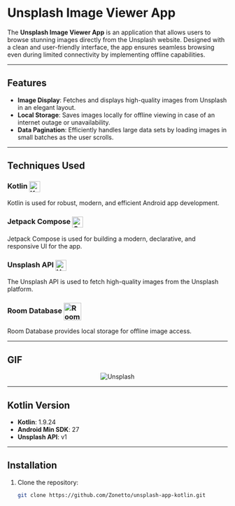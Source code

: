 # Unsplash Image Viewer App

The **Unsplash Image Viewer App** is an application that allows users to browse stunning images directly from the Unsplash website. Designed with a clean and user-friendly interface, the app ensures seamless browsing even during limited connectivity by implementing offline capabilities.

---

## Features

- **Image Display**: Fetches and displays high-quality images from Unsplash in an elegant layout.
- **Local Storage**: Saves images locally for offline viewing in case of an internet outage or unavailability.
- **Data Pagination**: Efficiently handles large data sets by loading images in small batches as the user scrolls.

---

## Techniques Used

### Kotlin <img src="https://upload.wikimedia.org/wikipedia/commons/7/74/Kotlin_Icon.png" alt="Kotlin Logo" width="25" align="center">
Kotlin is used for robust, modern, and efficient Android app development.

### Jetpack Compose <img src="https://github.com/user-attachments/assets/4a37b0e5-baed-40f2-8b0e-085b56e15c14" alt="Compose Logo" width="25" align="center">
Jetpack Compose is used for building a modern, declarative, and responsive UI for the app.

### Unsplash API <img src="https://github.com/user-attachments/assets/c3854215-0cb1-478d-aa8d-b761d3b71249" alt="Unsplash Logo" width="25" align="center">
The Unsplash API is used to fetch high-quality images from the Unsplash platform.

### Room Database <img src="https://github.com/user-attachments/assets/cb20cda2-a1c8-4e34-8cec-d5d3f0ad8e8c" alt="Room Logo" width="40" align="center">
Room Database provides local storage for offline image access.

---

## GIF

<div align="center">

![Unsplash](https://github.com/user-attachments/assets/e6ecbaf3-2cd6-41c5-9009-8c488ddd68d3)

</div>

---

## Kotlin Version

- **Kotlin**: 1.9.24
- **Android Min SDK**: 27
- **Unsplash API**: v1

---

## Installation

1. Clone the repository:
   ```bash
   git clone https://github.com/Zonetto/unsplash-app-kotlin.git

